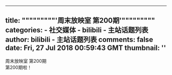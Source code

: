 
---
title: """""""""'周末放映室 第200期'"""""""""
categories: 
    - 社交媒体
    - bilibili - 主站话题列表
author: bilibili - 主站话题列表
comments: false
date: Fri, 27 Jul 2018 00:59:43 GMT
thumbnail: ''
---

<div>   
周末放映室 第200期<br> 第200期啦！  
</div>
            